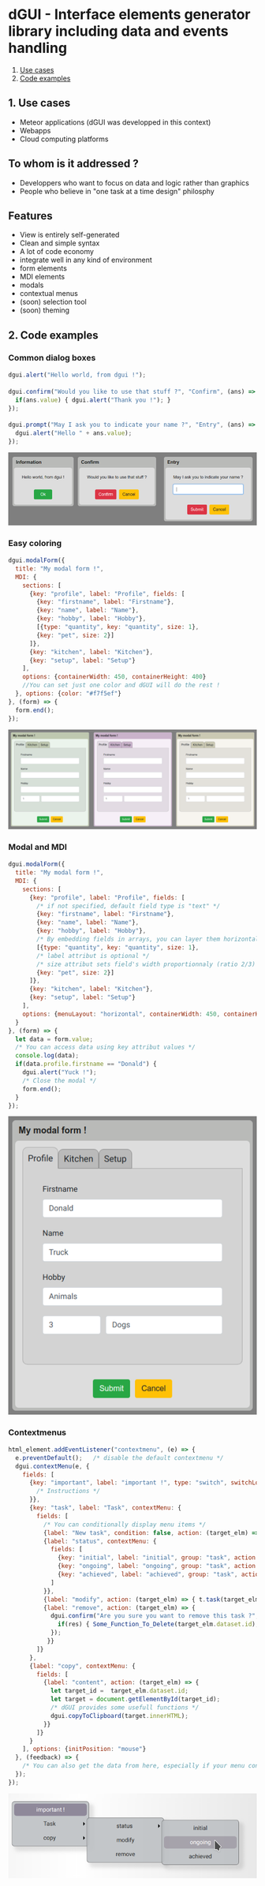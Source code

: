 # dGUI - Interface elements generator library including data and events handling

1. [Use cases](#1)
2. [Code examples](#2)

## <a name="1"></a> 1. Use cases
* Meteor applications (dGUI was developped in this context)
* Webapps
* Cloud computing platforms
## To whom is it addressed ?
* Developpers who want to focus on data and logic rather than graphics
* People who believe in "one task at a time design" philosphy
## Features
* View is entirely self-generated
* Clean and simple syntax
* A lot of code economy
* integrate well in any kind of environment
* form elements
* MDI elements
* modals
* contextual menus
* (soon) selection tool
* (soon) theming
## <a name="2"></a> 2. Code examples
### Common dialog boxes
```javascript
dgui.alert("Hello world, from dgui !");

dgui.confirm("Would you like to use that stuff ?", "Confirm", (ans) => {
  if(ans.value) { dgui.alert("Thank you !"); }
});

dgui.prompt("May I ask you to indicate your name ?", "Entry", (ans) => {
  dgui.alert("Hello " + ans.value);
});

```
![alt "common dialog boxes"](examples/commonDialogsBoxes.png)

### Easy coloring
```javascript
dgui.modalForm({
  title: "My modal form !",
  MDI: {
    sections: [
      {key: "profile", label: "Profile", fields: [
        {key: "firstname", label: "Firstname"},
        {key: "name", label: "Name"},
        {key: "hobby", label: "Hobby"},
        [{type: "quantity", key: "quantity", size: 1},
        {key: "pet", size: 2}]
      ]},
      {key: "kitchen", label: "Kitchen"},
      {key: "setup", label: "Setup"}
    ],
    options: {containerWidth: 450, containerHeight: 400}
    //You can set just one color and dGUI will do the rest !
  }, options: {color: "#f7f5ef"}
}, (form) => {
  form.end();
});
```
![alt "colored modals"](examples/coloredModals.png)
### Modal and MDI
```javascript
dgui.modalForm({
  title: "My modal form !",
  MDI: {
    sections: [
      {key: "profile", label: "Profile", fields: [
        /* if not specified, default field type is "text" */
        {key: "firstname", label: "Firstname"},
        {key: "name", label: "Name"},
        {key: "hobby", label: "Hobby"},
        /* By embedding fields in arrays, you can layer them horizontally*/
        [{type: "quantity", key: "quantity", size: 1},
        /* label attribut is optional */
        /* size attribut sets field's width proportionnaly (ratio 2/3) */
        {key: "pet", size: 2}]
      ]},
      {key: "kitchen", label: "Kitchen"},
      {key: "setup", label: "Setup"}
    ],
    options: {menuLayout: "horizontal", containerWidth: 450, containerHeight: 400}
  }
}, (form) => {
  let data = form.value;
  /* You can access data using key attribut values */
  console.log(data);
  if(data.profile.firstname == "Donald") {
    dgui.alert("Yuck !");
    /* Close the modal */
    form.end();
  }
});
```
![alt "modal form"](examples/modalForm.png)

### Contextmenus
```javascript
html_element.addEventListener("contextmenu", (e) => {
  e.preventDefault();   /* disable the default contextmenu */
  dgui.contextMenu(e, {
    fields: [
      {key: "important", label: "important !", type: "switch", switchLock: true, action: (target_elm, bool) => {
        /* Instructions */
      }},
      {key: "task", label: "Task", contextMenu: {
        fields: [         
          /* You can conditionally display menu items */
          {label: "New task", condition: false, action: (target_elm) => { t.task(target_elm, "add", note.title) }},
          {label: "status", contextMenu: {
            fields: [
              {key: "initial", label: "initial", group: "task", action: (key) => { /* Instructions */ }},
              {key: "ongoing", label: "ongoing", group: "task", action: (key) => { /* Instructions */ }},
              {key: "achieved", label: "achieved", group: "task", action: (key) => { /* Instructions */ }}
            ]
          }},
          {label: "modify", action: (target_elm) => { t.task(target_elm, "edit", null, note.task) }},
          {label: "remove", action: (target_elm) => { 
            dgui.confirm("Are you sure you want to remove this task ?", "Remove task", (res) => {
              if(res) { Some_Function_To_Delete(target_elm.dataset.id); }
            });
           }}
        ]}
      },
      {label: "copy", contextMenu: {
        fields: [
          {label: "content", action: (target_elm) => {
            let target_id =  target_elm.dataset.id;
            let target = document.getElementById(target_id);
            /* dGUI provides some usefull functions */
            dgui.copyToClipboard(target.innerHTML);
          }}
        ]}
      }
    ], options: {initPosition: "mouse"}
  }, (feedback) => {
    /* You can also get the data from here, especially if your menu contains switches */
  });
});
```
![alt "contextmenus"](examples/contextMenu.png)